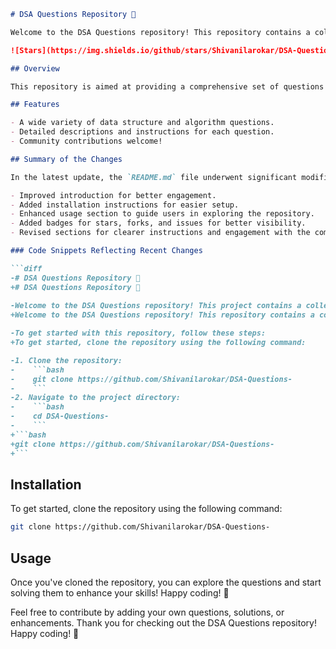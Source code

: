 ```markdown
# DSA Questions Repository 🤖

Welcome to the DSA Questions repository! This repository contains a collection of data structure and algorithm questions designed to help you master coding interviews and improve your problem-solving skills.

![Stars](https://img.shields.io/github/stars/Shivanilarokar/DSA-Questions-?style=social) ![Forks](https://img.shields.io/github/forks/Shivanilarokar/DSA-Questions-?style=social) ![Issues](https://img.shields.io/github/issues/Shivanilarokar/DSA-Questions-?style=social)

## Overview

This repository is aimed at providing a comprehensive set of questions and solutions that you can practice to enhance your coding skills. It is perfect for anyone preparing for technical interviews or looking to strengthen their understanding of algorithms and data structures.

## Features

- A wide variety of data structure and algorithm questions.
- Detailed descriptions and instructions for each question.
- Community contributions welcome!

## Summary of the Changes

In the latest update, the `README.md` file underwent significant modifications to enhance clarity and engagement:

- Improved introduction for better engagement.
- Added installation instructions for easier setup.
- Enhanced usage section to guide users in exploring the repository.
- Added badges for stars, forks, and issues for better visibility.
- Revised sections for clearer instructions and engagement with the community.

### Code Snippets Reflecting Recent Changes

```diff
-# DSA Questions Repository 🤩
+# DSA Questions Repository 🤖
 
-Welcome to the DSA Questions repository! This project contains a collection of data structure and algorithm questions designed to help you improve your coding skills.
+Welcome to the DSA Questions repository! This repository contains a collection of data structure and algorithm questions designed to help you master coding interviews and improve your problem-solving skills.

-To get started with this repository, follow these steps:
+To get started, clone the repository using the following command:

-1. Clone the repository:
-    ```bash
-    git clone https://github.com/Shivanilarokar/DSA-Questions-
-    ```
-2. Navigate to the project directory:
-    ```bash
-    cd DSA-Questions-
-    ```
+```bash
+git clone https://github.com/Shivanilarokar/DSA-Questions-
+```
```

## Installation

To get started, clone the repository using the following command:

```bash
git clone https://github.com/Shivanilarokar/DSA-Questions-
```

## Usage

Once you've cloned the repository, you can explore the questions and start solving them to enhance your skills! Happy coding! 🚀

Feel free to contribute by adding your own questions, solutions, or enhancements. Thank you for checking out the DSA Questions repository! Happy coding! 🚀
```
